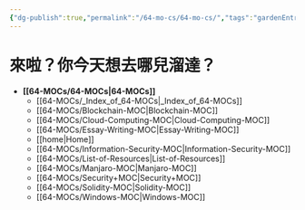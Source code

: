 ```yaml
---
{"dg-publish":true,"permalink":"/64-mo-cs/64-mo-cs/","tags":"gardenEntry","dgHomeLink":true,"dgPassFrontmatter":false}
---
```



# 來啦？你今天想去哪兒溜達？


- **[[64-MOCs/64-MOCs|64-MOCs]]**
	- [[64-MOCs/_Index_of_64-MOCs|_Index_of_64-MOCs]]
	- [[64-MOCs/Blockchain-MOC|Blockchain-MOC]]
	- [[64-MOCs/Cloud-Computing-MOC|Cloud-Computing-MOC]]
	- [[64-MOCs/Essay-Writing-MOC|Essay-Writing-MOC]]
	- [[home|Home]]
	- [[64-MOCs/Information-Security-MOC|Information-Security-MOC]]
	- [[64-MOCs/List-of-Resources|List-of-Resources]]
	- [[64-MOCs/Manjaro-MOC|Manjaro-MOC]]
	- [[64-MOCs/Security+MOC|Security+MOC]]
	- [[64-MOCs/Solidity-MOC|Solidity-MOC]]
	- [[64-MOCs/Windows-MOC|Windows-MOC]]


